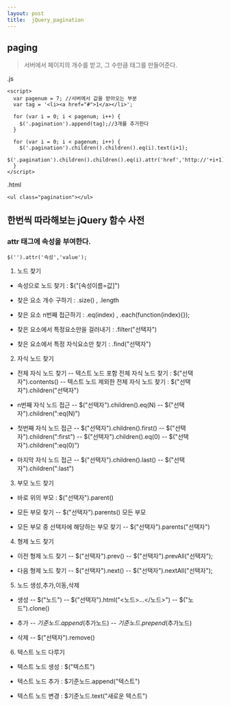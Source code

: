 ```yaml
---
layout: post
title:  jQuery_pagination
---
```

## paging
> 서버에서 페이지의 개수를 받고, 그 수만큼 태그를 만들어준다.

.js

	<script>
	  var pagenum = 7; //서버에서 값을 받아오는 부분
	  var tag = '<li><a href="#">1</a></li>';
	
	  for (var i = 0; i < pagenum; i++) {
	    $('.pagination').append(tag);//3개를 추가한다
	  }
	
	  for (var i = 0; i < pagenum; i++) {
	    $('.pagination').children().children().eq(i).text(i+1);
	    $('.pagination').children().children().eq(i).attr('href','http://'+i+1);
	  }
	</script>
			

.html


   	<ul class="pagination"></ul>


## 한번씩 따라해보는 jQuery 함수 사전


### attr 태그에 속성을 부여한다.
	$('').attr('속성','value');


1. 노드 찾기



 - 속성으로 노드 찾기 : $("[속성이름=값]")

 - 찾은 요소 개수 구하기 :  .size()    ,     .length

 - 찾은 요소 n번째 접근하기 : .eq(index)    ,    .each(function(index){});

 - 찾은 요소에서 특정요소만을 걸러내기 : .filter("선택자")

 - 찾은 요소에서 특정 자식요소만 찾기 :  .find("선택자")

2. 자식 노드 찾기 

 - 전체 자식 노드 찾기
    -- 텍스트 노드 포함 전체 자식 노드 찾기 :  $("선택자").contents()
    -- 텍스트 노드 제외한 전체 자식 노드 찾기 : $("선택자").children("선택자")

 - n번째 자식 노드 접근
    -- $("선택자").children().eq(N)
    -- $("선택자").children(":eq(N)")

 - 첫번째 자식 노드 접근
    -- $("선택자").children().first()
    -- $("선택자").children(":first")
    -- $("선택자").children().eq(0)
    -- $("선택자").children(":eq(0)")

 - 마지막 자식 노드 접근
    -- $("선택자").children().last()
    -- $("선택자").children(":last")
 
3. 부모 노드 찾기
 
 - 바로 위의 부모 : $("선택자").parent()

 - 모든 부모 찾기
    -- $("선택자").parents()  모든 부모
 - 모든 부모 중 선택자에 해당하는 부모 찾기
    -- $("선택자").parents("선택자")

4. 형제 노드 찾기

 - 이전 형제 노드 찾기
    -- $("선택자").prev()
    -- $("선택자").prevAll("선택자");

 - 다음 형제 노드 찾기
    -- $("선택자").next()
    -- $("선택자").nextAll("선택자");

5. 노드 생성,추가,이동,삭제

 - 생성
    -- $("노드")
    -- $("선택자").html("<노드>...</노드>")
    -- $("노드").clone()

 - 추가
    -- $기준노드.append($추가노드)
    -- $기준노드.prepend($추가노드)  
    
 - 삭제
    -- $("선택자").remove()


6. 텍스트 노드 다루기

 - 텍스트 노드 생성 : $("텍스트")
 
 - 텍스트 노드 추가 : $기준노드.append("텍스트")

 - 텍스트 노드 변경 : $기준노드.text("새로운 텍스트")

